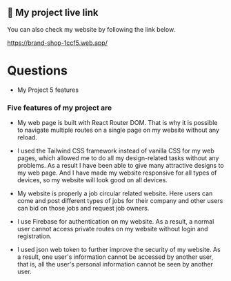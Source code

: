 
## 🔗 My project live link
You can also check my website by following the link below.

https://brand-shop-1ccf5.web.app/


# Questions
- My Project 5 features

### Five features of my project are

- My web page is built with React Router DOM. That is why it is possible to navigate multiple routes on a single page on my website without any reload.

- I used the Tailwind CSS framework instead of vanilla CSS for my web pages, which allowed me to do all my design-related tasks without any problems. As a result I have been able to give many attractive designs to my web page. And  I have made my website responsive for all types of devices, so my website will look good on all devices.

- My website is properly a job circular related website. Here users can come and post different types of jobs for their company and other users can bid on those jobs and request job owners.

- I use Firebase for authentication on my website. As a result, a normal user cannot access private routes on my website without login and registration.

- I used json web token to further improve the security of my website. As a result, one user's information cannot be accessed by another user, that is, all the user's personal information cannot be seen by another user.

